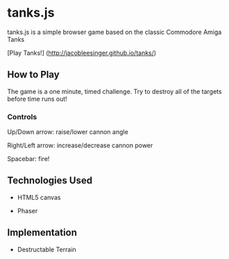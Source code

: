 # tanks.js
tanks.js is a simple browser game based on the classic Commodore Amiga Tanks

[Play Tanks!] (http://jacobleesinger.github.io/tanks/)


## How to Play

The game is a one minute, timed challenge. Try to destroy all of the targets before time runs out!

### Controls

Up/Down arrow: raise/lower cannon angle

Right/Left arrow: increase/decrease cannon power

Spacebar: fire!

## Technologies Used

* HTML5 canvas

* Phaser

## Implementation

* Destructable Terrain
